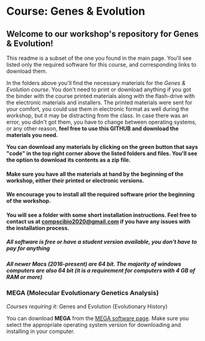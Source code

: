 # Course: Genes & Evolution

## **Welcome to our workshop's repository for Genes & Evolution!**

This readme is a subset of the one you found in the main page. You'll see listed only the required software for this course, and corresponding links to download them.

In the folders above you'll find the necessary materials for the *Genes & Evolution course*. You don't need to print or download anything if you got the binder with the course printed materials along with the flash-drive with the electronic materials and installers. The printed materials were sent for your comfort, you could use them in electronic format as well during the workshop, but it may be distracting from the class. In case there was an error, you didn't got them, you have to change between operating systems, or any other reason, **feel free to use this GITHUB and download the materials you need.**

**You can download any materials by clicking on the green button that says "code" in the top right corner above the listed folders and files. You'll see the option to download its contents as a zip file.**

#### Make sure you have all the materials at hand by the beginning of the workshop, either their printed or electronic versions.
#### We encourage you to install all the required software prior the beginning of the workshop.
#### You will see a folder with some short installation instructions. Feel free to contact us at compscibio2020@gmail.com if you have any issues with the installation process.
##### *All software is free or have a student version available, you don't have to pay for anything*
##### *All newer Macs (2016-present) are 64 bit. The majority of windows computers are also 64 bit (it is a requirement for computers with 4 GB of RAM or more)*

### MEGA (Molecular Evolutionary Genetics Analysis)
*Courses requiring it*: Genes and Evolution (Evolutionary History)

You can download **MEGA** from the [MEGA software page](https://www.megasoftware.net/). Make sure you select the appropriate operating system version for downloading and installing in your computer.